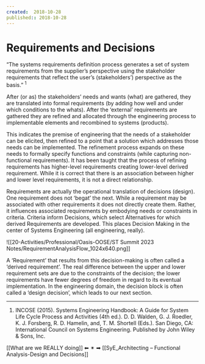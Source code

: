 ```yaml
---
created:  2018-10-28
published:: 2018-10-28
---
```

# Requirements and Decisions

“The systems requirements definition process generates a set of system requirements from the supplier’s perspective using the stakeholder requirements that reflect the user’s (stakeholders’) perspective as the basis.” <sup>1</sup>

After (or as) the stakeholders’ needs and wants (what) are gathered, they are translated into formal requirements (by adding how well and under which conditions to the whats). After the ‘external’ requirements are gathered they are refined and allocated through the engineering process to implementable elements and recombined to systems (products).

This indicates the premise of engineering that the needs of a stakeholder can be elicited, then refined to a point that a solution which addresses those needs can be implemented. The refinement process expands on these needs to formally specify functions and constraints (while capturing non-functional requirements). It has been taught that the process of refining requirements has higher-level requirements creating lower-level derived requirement. While it is correct that there is an association between higher and lower level requirements, it is not a direct relationship.

Requirements are actually the operational translation of decisions (design). One requirement does not ‘begat’ the next. While a requirement may be associated with other requirements it does not directly create them. Rather, it influences associated requirements by embodying needs or constraints in criteria. Criteria inform Decisions, which select Alternatives for which derived Requirements are developed. This places Decision Making in the center of Systems Engineering (all engineering, really).

![[20-Activities/Professional/Oasis-OOSE/ST Summit 2023 Notes/RequirementAnalysisFlow_1024x640.png]]

A ‘Requirement’ that results from this decision-making is often called a ‘derived requirement’. The real difference between the upper and lower requirement sets are due to the constraints of the decision; the lower requirements have fewer degrees of freedom in regard to its eventual implementation. In the engineering domain, the decision block is often called a ‘design decision’, which leads to our next section.

---
1. INCOSE (2015). Systems Engineering Handbook: A Guide for System Life Cycle Process and Activities (4th ed.). D. D. Walden, G. J. Roedler, K. J. Forsberg, R. D. Hamelin, and, T. M. Shortell (Eds.). San Diego, CA: International Council on Systems Engineering. Published by John Wiley & Sons, Inc.

[[What are we REALLY doing]]  ⬅  ✴  ➡  [[SyE_Architecting – Functional Analysis-Design and Decisions]]